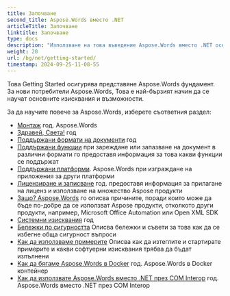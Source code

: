 ```yaml
---
title: Започване
second_title: Aspose.Words вместо .NET
articleTitle: Започване
linktitle: Започване
type: docs
description: "Използване на това въведение Aspose.Words вместо .NET основите да започнете да осъзнавате стойността на Aspose.Words за твоя бизнес."
weight: 20
url: /bg/net/getting-started/
timestamp: 2024-09-25-11-08-55
---
```


Това Getting Started осигурява представяне Aspose.Words фундамент. За нови потребители Aspose.Words, Това е най-бързият начин да се научат основните изисквания и възможности.

За да научите повече за Aspose.Words, изберете съответния раздел:

- [Монтаж](/words/bg/net/installation/) год. Aspose.Words
- [Здравей, Света!](/words/bg/net/hello-world/) год
- [Поддържани формати на документи](/words/bg/net/supported-document-formats/) год
- [Поддържани функции](/words/bg/net/features/) при зареждане или запазване на документ в различни формати го предоставя информация за това какви функции се поддържат
- [Поддържани платформи](/words/net/platforms-and-interoperability/). Aspose.Words при изграждане на приложения за други платформи
- [Лицензиране и записване](/words/bg/net/licensing/) год. предоставя информация за прилагане на лиценз и използване на множество Aspose продукти
- [Защо? Aspose.Words](/words/net/aspose-words-or-other-solutions/) го описва причините, поради които може да бъде по-добре да се използват Aspose продукти, отколкото други продукти, например, Microsoft Office Automation или Open XML SDK
- [Системни изисквания](/words/bg/net/system-requirements/) год
- [Бележки по сигурността](/words/bg/net/security/) Описва бележки и съвети за това как да се избегне обща сигурност въпроси
- [Как да използваме примерите](/words/bg/net/how-to-run-the-examples/) Описва как да изтеглите и стартирате примерите и какви софтуерни изисквания трябва да бъдат изпълнени
- [Как да бягаме Aspose.Words в Docker](/words/bg/net/how-to-run-aspose-words-in-docker/) год. Aspose.Words в Docker контейнер
- [Как да използвате Aspose.Words вместо .NET през COM Interop](/words/bg/net/how-to-use-aspose-words-via-com-interop/) год. Aspose.Words вместо .NET през COM Interop

